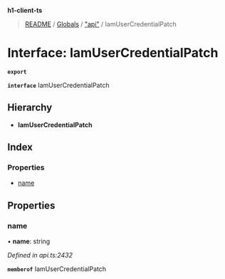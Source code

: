 **h1-client-ts**

> [README](../README.md) / [Globals](../globals.md) / ["api"](../modules/_api_.md) / IamUserCredentialPatch

# Interface: IamUserCredentialPatch

**`export`** 

**`interface`** IamUserCredentialPatch

## Hierarchy

* **IamUserCredentialPatch**

## Index

### Properties

* [name](_api_.iamusercredentialpatch.md#name)

## Properties

### name

•  **name**: string

*Defined in api.ts:2432*

**`memberof`** IamUserCredentialPatch
